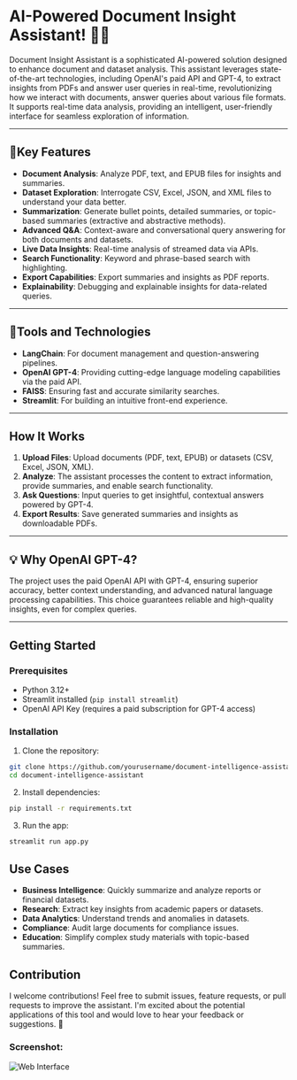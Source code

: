 # AI-Powered Document Insight Assistant! 📄🤖

Document Insight Assistant is a sophisticated AI-powered solution designed to enhance document and dataset analysis. This assistant leverages state-of-the-art technologies, including OpenAI's paid API and GPT-4, to extract insights from PDFs and answer user queries in real-time, revolutionizing how we interact with documents,   answer queries about various file formats. It supports real-time data analysis, providing an intelligent, user-friendly interface for seamless exploration of information.

---

## 🚀Key Features

- **Document Analysis**: Analyze PDF, text, and EPUB files for insights and summaries.
- **Dataset Exploration**: Interrogate CSV, Excel, JSON, and XML files to understand your data better.
- **Summarization**: Generate bullet points, detailed summaries, or topic-based summaries (extractive and abstractive methods).
- **Advanced Q&A**: Context-aware and conversational query answering for both documents and datasets.
- **Live Data Insights**: Real-time analysis of streamed data via APIs.
- **Search Functionality**: Keyword and phrase-based search with highlighting.
- **Export Capabilities**: Export summaries and insights as PDF reports.
- **Explainability**: Debugging and explainable insights for data-related queries.

---

## 🔧Tools and Technologies

- **LangChain**: For document management and question-answering pipelines.
- **OpenAI GPT-4**: Providing cutting-edge language modeling capabilities via the paid API.
- **FAISS**: Ensuring fast and accurate similarity searches.
- **Streamlit**: For building an intuitive front-end experience.

---

## How It Works

1. **Upload Files**: Upload documents (PDF, text, EPUB) or datasets (CSV, Excel, JSON, XML).
2. **Analyze**: The assistant processes the content to extract information, provide summaries, and enable search functionality.
3. **Ask Questions**: Input queries to get insightful, contextual answers powered by GPT-4.
4. **Export Results**: Save generated summaries and insights as downloadable PDFs.

---

## 💡 **Why OpenAI GPT-4?**
The project uses the paid OpenAI API with GPT-4, ensuring superior accuracy, better context understanding, and advanced natural language processing capabilities. This choice guarantees reliable and high-quality insights, even for complex queries.

---


## Getting Started

### Prerequisites

- Python 3.12+
- Streamlit installed (`pip install streamlit`)
- OpenAI API Key (requires a paid subscription for GPT-4 access)

### Installation

1. Clone the repository:
 ```bash
 git clone https://github.com/yourusername/document-intelligence-assistant.git
 cd document-intelligence-assistant
 ```
2. Install dependencies:
```bash
pip install -r requirements.txt
```

3. Run the app:
```bash
streamlit run app.py
```

## **Use Cases**
- **Business Intelligence**: Quickly summarize and analyze reports or financial datasets.
- **Research**: Extract key insights from academic papers or datasets.
- **Data Analytics**: Understand trends and anomalies in datasets.
- **Compliance**: Audit large documents for compliance issues.
- **Education**: Simplify complex study materials with topic-based summaries.

## Contribution
I welcome contributions! Feel free to submit issues, feature requests, or pull requests to improve the assistant. I'm excited about the potential applications of this tool and would love to hear your feedback or suggestions. 🚀

### Screenshot:
![Web Interface](https://github.com/user-attachments/assets/b1d284cd-bd9d-4198-a4f3-87043d6e8813)
